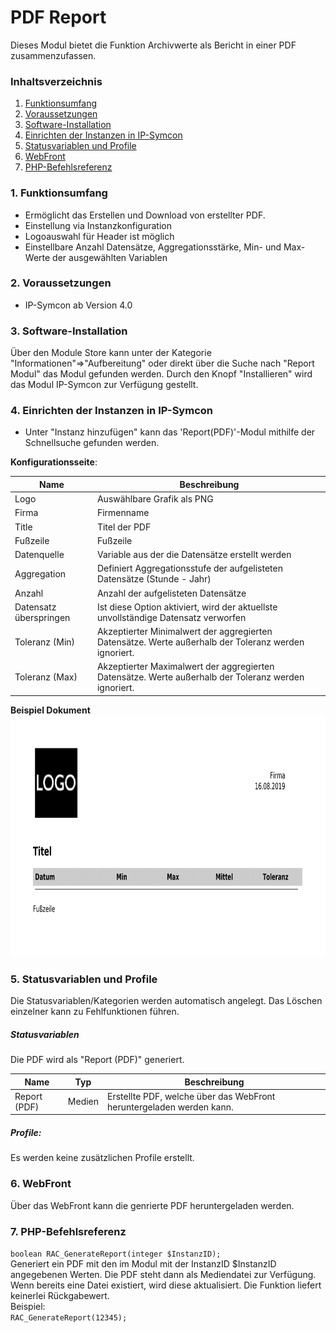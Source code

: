 # PDF Report
Dieses Modul bietet die Funktion Archivwerte als Bericht in einer PDF zusammenzufassen. 

### Inhaltsverzeichnis

1. [Funktionsumfang](#1-funktionsumfang)
2. [Voraussetzungen](#2-voraussetzungen)
3. [Software-Installation](#3-software-installation)
4. [Einrichten der Instanzen in IP-Symcon](#4-einrichten-der-instanzen-in-ip-symcon)
5. [Statusvariablen und Profile](#5-statusvariablen-und-profile)
6. [WebFront](#6-webfront)
7. [PHP-Befehlsreferenz](#7-php-befehlsreferenz)

### 1. Funktionsumfang

* Ermöglicht das Erstellen und Download von erstellter PDF.
* Einstellung via Instanzkonfiguration
* Logoauswahl für Header ist möglich
* Einstellbare Anzahl Datensätze, Aggregationsstärke, Min- und Max-Werte der ausgewählten Variablen


### 2. Voraussetzungen

- IP-Symcon ab Version 4.0

### 3. Software-Installation

Über den Module Store kann unter der Kategorie "Informationen"=>"Aufbereitung" oder direkt über die Suche nach "Report Modul" das Modul gefunden werden. Durch den Knopf "Installieren" wird das Modul IP-Symcon zur Verfügung gestellt.

### 4. Einrichten der Instanzen in IP-Symcon

- Unter "Instanz hinzufügen" kann das 'Report(PDF)'-Modul mithilfe der Schnellsuche gefunden werden.  

__Konfigurationsseite__:

Name                    | Beschreibung
----------------------- | ---------------------------------
Logo                    | Auswählbare Grafik als PNG
Firma                   | Firmenname
Title                   | Titel der PDF
Fußzeile                | Fußzeile
Datenquelle             | Variable aus der die Datensätze erstellt werden
Aggregation             | Definiert Aggregationsstufe der aufgelisteten Datensätze (Stunde - Jahr)
Anzahl                  | Anzahl der aufgelisteten Datensätze
Datensatz überspringen  | Ist diese Option aktiviert, wird der aktuellste unvollständige Datensatz verworfen 
Toleranz (Min)          | Akzeptierter Minimalwert der aggregierten Datensätze. Werte außerhalb der Toleranz werden ignoriert.
Toleranz (Max)          | Akzeptierter Maximalwert der aggregierten Datensätze. Werte außerhalb der Toleranz werden ignoriert.

__Beispiel Dokument__
<br>
<img src="Example.jpg" width="827" height="386,5" />

### 5. Statusvariablen und Profile

Die Statusvariablen/Kategorien werden automatisch angelegt. Das Löschen einzelner kann zu Fehlfunktionen führen.

##### Statusvariablen
Die PDF wird als "Report (PDF)" generiert.

Name         | Typ    | Beschreibung
------------ | ------ | ----------------
Report (PDF) | Medien | Erstellte PDF, welche über das WebFront heruntergeladen werden kann.


##### Profile:

Es werden keine zusätzlichen Profile erstellt.

### 6. WebFront

Über das WebFront kann die genrierte PDF heruntergeladen werden.

### 7. PHP-Befehlsreferenz

`boolean RAC_GenerateReport(integer $InstanzID);`  
Generiert ein PDF mit den im Modul mit der InstanzID $InstanzID angegebenen Werten. Die PDF steht dann als Mediendatei zur Verfügung.  
Wenn bereits eine Datei existiert, wird diese aktualisiert.
Die Funktion liefert keinerlei Rückgabewert.  
Beispiel:  
`RAC_GenerateReport(12345);`
